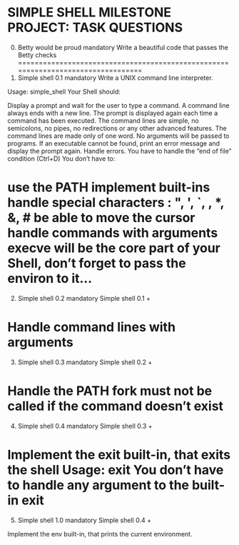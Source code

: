 SIMPLE SHELL MILESTONE PROJECT: TASK QUESTIONS
=================================================================================
0. Betty would be proud
mandatory
Write a beautiful code that passes the Betty checks
=================================================================================
1. Simple shell 0.1
mandatory
Write a UNIX command line interpreter.

Usage: simple_shell
Your Shell should:

Display a prompt and wait for the user to type a command. A command line always ends with a new line.
The prompt is displayed again each time a command has been executed.
The command lines are simple, no semicolons, no pipes, no redirections or any other advanced features.
The command lines are made only of one word. No arguments will be passed to programs.
If an executable cannot be found, print an error message and display the prompt again.
Handle errors.
You have to handle the “end of file” condition (Ctrl+D)
You don’t have to:

use the PATH
implement built-ins
handle special characters : ", ', `, \, *, &, #
be able to move the cursor
handle commands with arguments
execve will be the core part of your Shell, don’t forget to pass the environ to it…
=================================================================================
2. Simple shell 0.2
mandatory
Simple shell 0.1 +

Handle command lines with arguments
=================================================================================
3. Simple shell 0.3
mandatory
Simple shell 0.2 +

Handle the PATH
fork must not be called if the command doesn’t exist
=================================================================================
4. Simple shell 0.4
mandatory
Simple shell 0.3 +

Implement the exit built-in, that exits the shell
Usage: exit
You don’t have to handle any argument to the built-in exit
=================================================================================
5. Simple shell 1.0
mandatory
Simple shell 0.4 +

Implement the env built-in, that prints the current environment.